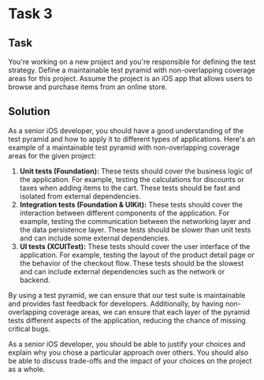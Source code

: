 # Task 3

## **Task**

You're working on a new project and you're responsible for defining the test
strategy. Define a maintainable test pyramid with non-overlapping coverage areas
for this project. Assume the project is an iOS app that allows users to browse
and purchase items from an online store.

## **Solution**

As a senior iOS developer, you should have a good understanding of the test
pyramid and how to apply it to different types of applications. Here's an
example of a maintainable test pyramid with non-overlapping coverage areas for
the given project:

1. **Unit tests (Foundation):** These tests should cover the business logic of
   the application. For example, testing the calculations for discounts or taxes
   when adding items to the cart. These tests should be fast and isolated from
   external dependencies.
2. **Integration tests (Foundation & UIKit):** These tests should cover the
   interaction between different components of the application. For example,
   testing the communication between the networking layer and the data
   persistence layer. These tests should be slower than unit tests and can
   include some external dependencies.
3. **UI tests (XCUITest):** These tests should cover the user interface of the
   application. For example, testing the layout of the product detail page or
   the behavior of the checkout flow. These tests should be the slowest and can
   include external dependencies such as the network or backend.

By using a test pyramid, we can ensure that our test suite is maintainable and
provides fast feedback for developers. Additionally, by having non-overlapping
coverage areas, we can ensure that each layer of the pyramid tests different
aspects of the application, reducing the chance of missing critical bugs.

As a senior iOS developer, you should be able to justify your choices and
explain why you chose a particular approach over others. You should also be able
to discuss trade-offs and the impact of your choices on the project as a whole.
